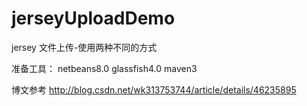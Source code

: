 # jerseyUploadDemo
jersey 文件上传-使用两种不同的方式

准备工具：
netbeans8.0
glassfish4.0
maven3

博文参考 http://blog.csdn.net/wk313753744/article/details/46235895
